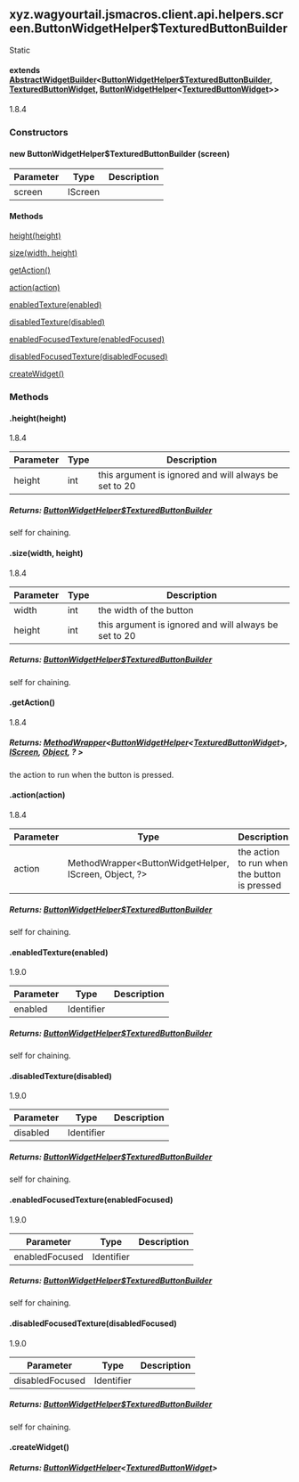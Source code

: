 

xyz.wagyourtail.jsmacros.client.api.helpers.screen.ButtonWidgetHelper$TexturedButtonBuilder
-------------------------------------------------------------------------------------------

Static
#### extends [AbstractWidgetBuilder](1.9.2/xyz/wagyourtail/jsmacros/client/api/helpers/screen/AbstractWidgetBuilder.html)<[ButtonWidgetHelper$TexturedButtonBuilder](#), [TexturedButtonWidget](https://wagyourtail.xyz/Projects/MinecraftMappingViewer/App?mapping=INTERMEDIARY,YARN&version=1.20.5&search=net/minecraft/client/gui/widget/TexturedButtonWidget), [ButtonWidgetHelper](1.9.2/xyz/wagyourtail/jsmacros/client/api/helpers/screen/ButtonWidgetHelper.html)<[TexturedButtonWidget](https://wagyourtail.xyz/Projects/MinecraftMappingViewer/App?mapping=INTERMEDIARY,YARN&version=1.20.5&search=net/minecraft/client/gui/widget/TexturedButtonWidget)>>

1.8.4

### Constructors

#### new ButtonWidgetHelper$TexturedButtonBuilder (screen)

| Parameter | Type | Description |
|---|---|---|
| screen | IScreen |  |



#### Methods

[height(height)](#height-int-)


[size(width, height)](#size-int-int-)


[getAction()](#getAction-)


[action(action)](#action-MethodWrapper-)


[enabledTexture(enabled)](#enabledTexture-Identifier-)


[disabledTexture(disabled)](#disabledTexture-Identifier-)


[enabledFocusedTexture(enabledFocused)](#enabledFocusedTexture-Identifier-)


[disabledFocusedTexture(disabledFocused)](#disabledFocusedTexture-Identifier-)


[createWidget()](#createWidget-)



### Methods

#### .height(height)

1.8.4

| Parameter | Type | Description |
|---|---|---|
| height | int | this argument is ignored and will always be set to 20 |

##### Returns: [ButtonWidgetHelper$TexturedButtonBuilder](#)

self for chaining.



#### .size(width, height)

1.8.4

| Parameter | Type | Description |
|---|---|---|
| width | int | the width of the button |
| height | int | this argument is ignored and will always be set to 20 |

##### Returns: [ButtonWidgetHelper$TexturedButtonBuilder](#)

self for chaining.



#### .getAction()

1.8.4


##### Returns: [MethodWrapper](1.9.2/xyz/wagyourtail/jsmacros/core/MethodWrapper.html)<[ButtonWidgetHelper](1.9.2/xyz/wagyourtail/jsmacros/client/api/helpers/screen/ButtonWidgetHelper.html)<[TexturedButtonWidget](https://wagyourtail.xyz/Projects/MinecraftMappingViewer/App?mapping=INTERMEDIARY,YARN&version=1.20.5&search=net/minecraft/client/gui/widget/TexturedButtonWidget)>, [IScreen](1.9.2/xyz/wagyourtail/jsmacros/client/api/classes/render/IScreen.html), [Object](https://docs.oracle.com/javase/8/docs/api/index.html?java/lang/Object.html), ? >

the action to run when the button is pressed.



#### .action(action)

1.8.4

| Parameter | Type | Description |
|---|---|---|
| action | MethodWrapper<ButtonWidgetHelper<TexturedButtonWidget>, IScreen, Object, ?> | the action to run when the button is pressed |

##### Returns: [ButtonWidgetHelper$TexturedButtonBuilder](#)

self for chaining.



#### .enabledTexture(enabled)

1.9.0

| Parameter | Type | Description |
|---|---|---|
| enabled | Identifier |  |

##### Returns: [ButtonWidgetHelper$TexturedButtonBuilder](#)

self for chaining.



#### .disabledTexture(disabled)

1.9.0

| Parameter | Type | Description |
|---|---|---|
| disabled | Identifier |  |

##### Returns: [ButtonWidgetHelper$TexturedButtonBuilder](#)

self for chaining.



#### .enabledFocusedTexture(enabledFocused)

1.9.0

| Parameter | Type | Description |
|---|---|---|
| enabledFocused | Identifier |  |

##### Returns: [ButtonWidgetHelper$TexturedButtonBuilder](#)

self for chaining.



#### .disabledFocusedTexture(disabledFocused)

1.9.0

| Parameter | Type | Description |
|---|---|---|
| disabledFocused | Identifier |  |

##### Returns: [ButtonWidgetHelper$TexturedButtonBuilder](#)

self for chaining.



#### .createWidget()


##### Returns: [ButtonWidgetHelper](1.9.2/xyz/wagyourtail/jsmacros/client/api/helpers/screen/ButtonWidgetHelper.html)<[TexturedButtonWidget](https://wagyourtail.xyz/Projects/MinecraftMappingViewer/App?mapping=INTERMEDIARY,YARN&version=1.20.5&search=net/minecraft/client/gui/widget/TexturedButtonWidget)>




